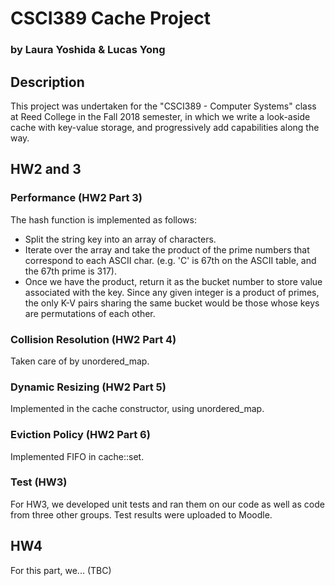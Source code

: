 # CSCI389 Cache Project
### by Laura Yoshida & Lucas Yong

## Description
This project was undertaken for the "CSCI389 - Computer Systems" class at Reed College in the Fall 2018 semester, in which we write a look-aside cache with key-value storage, and progressively add capabilities along the way.

## HW2 and 3

### Performance (HW2 Part 3)
The hash function is implemented as follows:
- Split the string key into an array of characters.
- Iterate over the array and take the product of the prime numbers that correspond to each ASCII char.
   (e.g. 'C' is 67th on the ASCII table, and the 67th prime is 317).
- Once we have the product, return it as the bucket number to store value associated with the key.
Since any given integer is a product of primes, the only K-V pairs sharing the same bucket would be those whose keys are permutations of each other.

### Collision Resolution (HW2 Part 4)
Taken care of by unordered_map.

### Dynamic Resizing (HW2 Part 5)
Implemented in the cache constructor, using unordered_map.

### Eviction Policy (HW2 Part 6)
Implemented FIFO in cache::set.

### Test (HW3)
For HW3, we developed unit tests and ran them on our code as well as code from three other groups. Test results were uploaded to Moodle.

## HW4
For this part, we... (TBC)